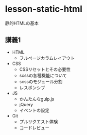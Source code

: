 # lesson-static-html
静的HTMLの基本

## 講義1
- HTML
  - フルページカラムレイアウト
- CSS
  - CSSリセットとその必要性
  - scssの各種機能について
  - scssのモジュール分割
  - レスポンシブ
- JS
  - かんたんなgulp.js
  - jQuery
  - イベントの設定
- Git
  - プルリクエスト体験
  - コードレビュー
